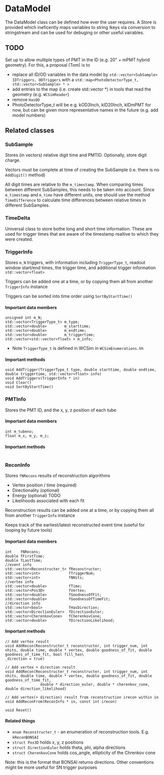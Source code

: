 # DataModel

The DataModel class can be defined how ever the user requires. A Store is
provided which ineficently maps variables to string lkeys via conversion to
stringstream and can be used for debuging or other useful vairables.

## TODO

Set up to allow multiple types of PMT in the ID (e.g. 20" + mPMT hybrid geometry). For this, a proposal (Tom) is to
* replace all ID/OD variables in the data model by `std::vector<SubSample> IDTriggers, ODTriggers` with a `std::map<PhotoDetectorType_t, std::vector<SubSample> * >`
* add entries to the map (i.e. create std::vector<SubSample> *) in tools that read the geometry (e.g. `WCSimReader`)
* remove `HasOD`
* PhotoDetectorType_t will be e.g. kOD3Inch, kID20Inch, kIDmPMT for now, but can be given more representative names in the future (e.g. add model numbers)

## Related classes

### SubSample

Stores (in vectors) relative digit time and PMTID. Optionally, store digit charge.

Vectors must be complete at time of creating the SubSample (i.e. there is no `AddDigit()` method)

All digit times are relative to the `m_timestamp`. When comparing times between
different SubSamples, this needs to be taken into account. Since `m_timestamp`
and `m_time` have different units, one should use the method `TimeDifference`
to calculate time differences between relative times in different SubSamples.

### TimeDelta

Universal class to store bothe long and short time information. These are used
for trigger times that are aware of the timestamp realtive to which they were
created.

### TriggerInfo

Stores `m_N` triggers, with information including `TriggerType_t`, readout window start/end times, the trigger time, and additional trigger information `std::vector<float>`

Triggers can be added one at a time, or by copying them all from another `TriggerInfo` instance

Triggers can be sorted into time order using `SortByStartTime()`

#### Important data members
```
unsigned int m_N;
std::vector<TriggerType_t> m_type;
std::vector<double>        m_starttime;
std::vector<double>        m_endtime;
std::vector<double>        m_triggertime;
std::vector<std::vector<float> > m_info;
```
* Note `TriggerType_t` is defined in WCSim in `WCSimEnumerations.hh`

#### Important methods

```
void AddTrigger(TriggerType_t type, double starttime, double endtime, double triggertime, std::vector<float> info)
void AddTriggers(TriggerInfo * in)
void Clear()
void SortByStartTime()
```

### PMTInfo

Stores the PMT ID, and the x, y, z position of each tube

#### Important data members
```
int m_tubeno;
float m_x, m_y, m_z;
```

#### Important methods

```
```

### ReconInfo

Stores `fNRecons` results of reconstruction algorithms
* Vertex position / time (required)
* Directionality (optional)
* Energy (optional) TODO
* Likelihoods associated with each fit

Reconstruction results can be added one at a time, or by copying them all from another `TriggerInfo` instance

Keeps track of the earliest/latest reconstructed event time (useful for looping by future tools)

#### Important data members
```
int    fNRecons;
double fFirstTime;
double fLastTime;
//event info
std::vector<Reconstructer_t> fReconstructer;
std::vector<int>             fTriggerNum;
std::vector<int>             fNHits;
//vertex info
std::vector<double>          fTime;
std::vector<Pos3D>           fVertex;
std::vector<double>          fGoodnessOfFit;
std::vector<double>          fGoodnessOfTimeFit;
//direction info
std::vector<bool>            fHasDirection;
std::vector<DirectionEuler>  fDirectionEuler;
std::vector<CherenkovCone>   fCherenkovCone;
std::vector<double>          fDirectionLikelihood;
```

#### Important methods

```
// Add vertex result
void AddRecon(Reconstructer_t reconstructer, int trigger_num, int nhits, double time, double * vertex, double goodness_of_fit, double goodness_of_time_fit, bool fill_has\
_direction = true)

// Add vertex + direction result
void AddRecon(Reconstructer_t reconstructer, int trigger_num, int nhits, double time, double * vertex, double goodness_of_fit, double goodness_of_time_fit,
                double * direction_euler, double * cherenkov_cone, double direction_likelihood)

// Add vertex(+ direction) result from reconstruction irecon within in
void AddReconFrom(ReconInfo * in, const int irecon)

void Reset()
```

#### Related things

* `enum Reconstructer_t` - an enumeration of reconstruction tools. E.g. `kReconBONSAI`
* `struct Pos3D` holds x, y, z positions
* `struct DirectionEuler` holds theta, phi, alpha directions
* `struct CherenkovCone` holds cos_angle, ellipticity of the Chrenkov cone

Note: this is the format that BONSAI returns directions. Other conventions might be more useful for SN trigger purposes
